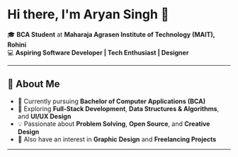 # Hi there, I'm Aryan Singh 👋

🎓 **BCA Student** at **Maharaja Agrasen Institute of Technology (MAIT), Rohini**  
💻 **Aspiring Software Developer | Tech Enthusiast | Designer**  

---

## 🚀 About Me
- 🔭 Currently pursuing **Bachelor of Computer Applications (BCA)**  
- 🌱 Exploring **Full-Stack Development**, **Data Structures & Algorithms**, and **UI/UX Design**  
- 💡 Passionate about **Problem Solving**, **Open Source**, and **Creative Design**  
- 🎨 Also have an interest in **Graphic Design** and **Freelancing Projects**  

---
